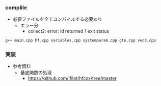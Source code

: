 ### complile
- 必要ファイルを全てコンパイルする必要あり
    - エラー分
        - collect2: error: ld returned 1 exit status
```bash
g++ main.cpp hf.cpp variables.cpp systemparam.cpp gto.cpp vec3.cpp
```

### 実装
- 参考資料
    - 基底関数の処理
        - https://github.com/ifilot/hfcxx/tree/master